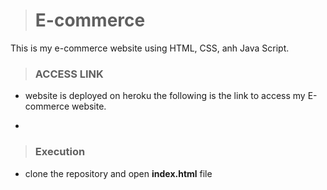 ># E-commerce 

This is my e-commerce website using HTML, CSS, anh Java Script.

>### ACCESS LINK 
 * website is deployed on heroku the following is the link to access my E-commerce website.

 * 

>### Execution 
 * clone the repository and open **index.html** file
